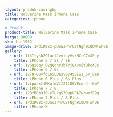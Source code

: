 ```yaml
---
layout: produk-casinghp
title: Wolverine Mask iPhone Case
categories: iphone

# Produk
product-title: Wolverine Mask iPhone Case
harga: 90000
sku: hn-1962
image-drive: 1Pd1K08z-pUSuJP4rU2FNgh9IODWTwhQb
gallery:
  - url: 1fkItysbZ91uclJvytsyVsrNCrC7mXP_y
    title: iPhone 5 / 5s / SE
  - url: 1yGgi6qy_OygQohr3bTVjQXvoitBkcAJs
    title: iPhone 6 / 6s
  - url: 127N-QuvfqLe5LOa2v8y4SSIw1_5v_8e8
    title: iPhone 6 Plus / 6s Plus
  - url: 1vrpoaxt1MKufmViI2f1O6VEco-4--NbY
    title: iPhone 7 / 8
  - url: 123fRDb930-yTLkqS3OupUPA7wrwvfE9g
    title: iPhone 7 Plus / 8 Plus
  - url: 1Pd1K08z-pUSuJP4rU2FNgh9IODWTwhQb
    title: iPhone X
---
```

